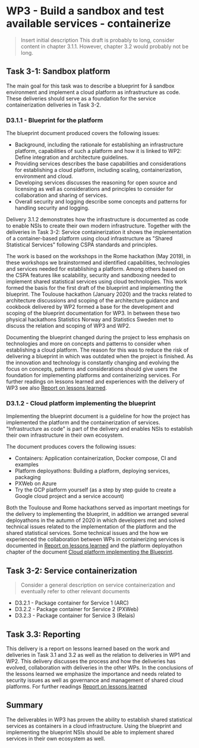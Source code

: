 # WP3 - Build a sandbox and test available services - containerize

> Insert initial description
> This draft is probably to long, consider content in chapter 3.1.1. However, chapter 3.2 would probably not be long.

## Task 3-1: Sandbox platform
The main goal for this task was to describe a blueprint for å sandbox environment and implement a cloud platform as infrastructure as code. These deliveries should serve as a foundation for the service containerization deliveries in Task 3-2. 

### D3.1.1 - Blueprint for the platform
The blueprint document produced covers the following issues: 
* Background, including the rationale for establishing an infrastructure platform, capabilities of such a platform and how it is linked to WP2: Define integration and architecture guidelines.
* Providing services describes the base capabilities and considerations for establishing a cloud platform, including scaling, containerization, environment and cloud.
* Developing services discusses the reasoning for open source and licensing as well as considerations and principles to consider for collaboration and sharing of services.
* Overall security and logging describe some concepts and patterns for handling security and logging. 

Delivery 3.1.2 demonstrates how the infrastructure is documented as code to enable NSIs to create their own modern infrastructure. Together with the deliveries in Task 3-2: Service containerization it shows the implementation of a container-based platform using cloud infrastructure as "Shared Statistical Services" following CSPA standards and principles. 

The work is based on the workshops in the Rome hackathon (May 2019), in these workshops we brainstormed and identified capabilities, technologies and services needed for establishing a platform. Among others based on the CSPA features like scalability, security and sandboxing needed to implement shared statistical services using cloud technologies. This work formed the basis for the first draft of the blueprint and implementing the blueprint. The Toulouse hackathon (January 2020) and the tracks related to architecture discussions and scoping of the architecture guidance and cookbook delivered by WP2 formed a base for the development and scoping of the blueprint documentation for WP3. In between these two physical hackathons Statistics Norway and Statistics Sweden met to discuss the relation and scoping of WP3 and WP2. 

Documenting the blueprint changed during the project to less emphasis on technologies and more on concepts and patterns to consider when establishing a cloud platform. The reason for this was to reduce the risk of delivering a blueprint in which was outdated when the project is finished. As the innovation and technology is constantly changing and evolving the focus on concepts, patterns and considerations should give users the foundation for implementing platforms and containerizing services. For further readings on lessons learned and experiences with the delivery of WP3 see also [Report on lessons learned](https://ec.europa.eu/eurostat/cros/system/files/i3s_-_d3-3_final.pdf).

### D3.1.2 - Cloud platform implementing the blueprint
Implementing the blueprint document is a guideline for how the project has implemented the platform and the containerization of services. "Infrastructure as code" is part of the delivery and enables NSIs to establish their own infrastructure in their own ecosystem. 

The document produces covers the following issues: 
* Containers: Application containerization, Docker compose, CI and examples
* Platform deployathons: Building a platform, deploying services, packaging
* PXWeb on Azure
* Try the GCP platform yourself (as a step by step guide to create a Google cloud project and a service account)

Both the Toulouse and Rome hackathons served as important meetings for the delivery to implementing the blueprint, in addition we arranged several deployathons in the autumn of 2020 in which developers met and solved technical issues related to the implementation of the platform and the shared statistical services. Some technical issues and the how we experienced the collaboration between WPs in containerizing services is documented in [Report on lessons learned](https://ec.europa.eu/eurostat/cros/system/files/i3s_-_d3-3_final.pdf) and the platform deployathon chapter of the document [Cloud platform implementing the Blueprint](https://ec.europa.eu/eurostat/cros/system/files/i3s_-_d3-1-2_final.pdf).

## Task 3-2: Service containerization

> Consider a general description on service containerization and eventually refer to other relevant documents 

* D3.2.1 - Package container for Service 1 (ARC)
* D3.2.2 - Package container for Service 2 (PXWeb)
* D3.2.3 - Package container for Service 3 (Relais)

## Task 3.3: Reporting
This delivery is a report on lessons learned based on the work and deliveries in Task 3.1 and 3.2 as well as the relation to deliveries in WP1 and WP2. This delivery discusses the process and how the deliveries has evolved, collaboration with deliveries in the other WPs. In the conclusions of the lessons learned we emphasize the importance and needs related to security issues as well as governance and management of shared cloud platforms. For further readings [Report on lessons learned](https://ec.europa.eu/eurostat/cros/system/files/i3s_-_d3-3_final.pdf)

## Summary
The deliverables in WP3 has proven the ability to establish shared statistical services as containers in a cloud infrastructure. Using the blueprint and implementing the blueprint NSIs should be able to implement shared services in their own ecosystem as well.  

